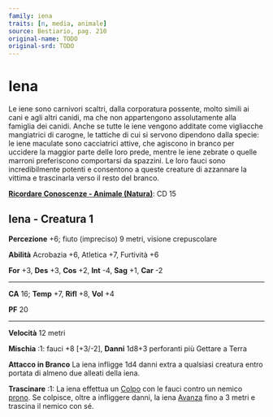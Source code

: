 ```yaml
---
family: iena
traits: [n, media, animale]
source: Bestiario, pag. 210
original-name: TODO
original-srd: TODO
---
```


# Iena

Le iene sono carnivori scaltri, dalla corporatura possente, molto simili ai cani
e agli altri canidi, ma che non appartengono assolutamente alla famiglia dei
canidi. Anche se tutte le iene vengono additate come vigliacche mangiatrici di
carogne, le tattiche di cui si servono dipendono dalla specie: le iene maculate
sono cacciatrici attive, che agiscono in branco per uccidere la maggior parte
delle loro prede, mentre le iene zebrate o quelle marroni preferiscono
comportarsi da spazzini. Le loro fauci sono incredibilmente potenti e consentono
a queste creature di azzannare la vittima e trascinarla verso il resto del
branco.

**[Ricordare Conoscenze - Animale (Natura)](/azioni/ricordare-conoscenze)**: CD
15

## Iena - Creatura 1

**Percezione** +6; fiuto (impreciso) 9 metri, visione crepuscolare

**Abilità** Acrobazia +6, Atletica +7, Furtività +6

**For** +3, **Des** +3, **Cos** +2, **Int** -4, **Sag** +1, **Car** -2

---

**CA** 16; **Temp** +7, **Rifl** +8, **Vol** +4

**PF** 20

---

**Velocità** 12 metri

**Mischia** :1: fauci +8 \[+3/-2], **Danni** 1d8+3 perforanti più Gettare a
Terra

**Attacco in Branco** La iena infligge 1d4 danni extra a qualsiasi creatura
entro portata di almeno due alleati della iena.

**Trascinare** :1: La iena effettua un [Colpo](/azioni/colpire) con le fauci
contro un nemico [prono](/condizioni/prono). Se colpisce, oltre a infliggere
danni, la iena [Avanza](/azioni/avanzare) fino a 3 metri e trascina il nemico
con sé.
